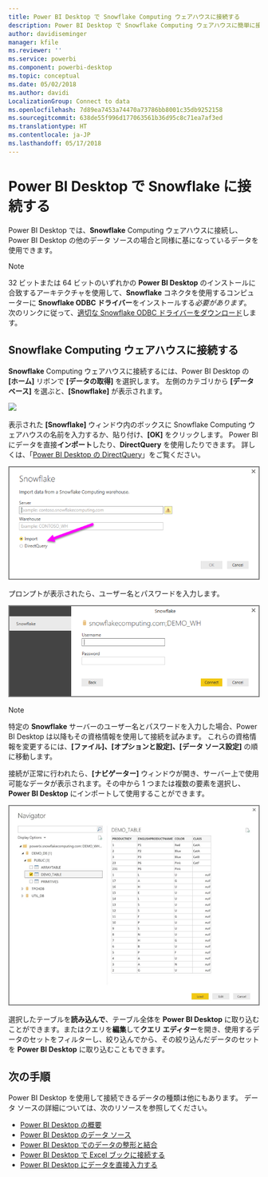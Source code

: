 ```yaml
---
title: Power BI Desktop で Snowflake Computing ウェアハウスに接続する
description: Power BI Desktop で Snowflake Computing ウェアハウスに簡単に接続して使用する
author: davidiseminger
manager: kfile
ms.reviewer: ''
ms.service: powerbi
ms.component: powerbi-desktop
ms.topic: conceptual
ms.date: 05/02/2018
ms.author: davidi
LocalizationGroup: Connect to data
ms.openlocfilehash: 7d89ea7453a74470a73786bb8001c35db9252158
ms.sourcegitcommit: 638de55f996d177063561b36d95c8c71ea7af3ed
ms.translationtype: HT
ms.contentlocale: ja-JP
ms.lasthandoff: 05/17/2018
---
```

# <a name="connect-to-snowflake-in-power-bi-desktop"></a>Power BI Desktop で Snowflake に接続する
Power BI Desktop では、**Snowflake** Computing ウェアハウスに接続し、Power BI Desktop の他のデータ ソースの場合と同様に基になっているデータを使用できます。 

> [!NOTE]
> 32 ビットまたは 64 ビットのいずれかの **Power BI Desktop** のインストールに合致するアーキテクチャを使用して、**Snowflake** コネクタを使用するコンピューターに **Snowflake ODBC ドライバー**をインストールする*必要があります*。 次のリンクに従って、[適切な Snowflake ODBC ドライバーをダウンロード](http://go.microsoft.com/fwlink/?LinkID=823762)します。
> 
> 

## <a name="connect-to-a-snowflake-computing-warehouse"></a>Snowflake Computing ウェアハウスに接続する
**Snowflake** Computing ウェアハウスに接続するには、Power BI Desktop の **[ホーム]** リボンで **[データの取得]** を選択します。 左側のカテゴリから **[データベース]** を選ぶと、**[Snowflake]** が表示されます。

![](media/desktop-connect-snowflake/connect_snowflake_2b.png)

表示された **[Snowflake]** ウィンドウ内のボックスに Snowflake Computing ウェアハウスの名前を入力するか、貼り付け、**[OK]** をクリックします。 Power BI にデータを直接**インポート**したり、**DirectQuery** を使用したりできます。 詳しくは、「[Power BI Desktop の DirectQuery](desktop-use-directquery.md)」をご覧ください。

![](media/desktop-connect-snowflake/connect_snowflake_3.png)

プロンプトが表示されたら、ユーザー名とパスワードを入力します。

![](media/desktop-connect-snowflake/connect_snowflake_4.png)

> [!NOTE]
> 特定の **Snowflake** サーバーのユーザー名とパスワードを入力した場合、Power BI Desktop は以降もその資格情報を使用して接続を試みます。 これらの資格情報を変更するには、**[ファイル]、[オプションと設定]、[データ ソース設定]** の順に移動します。
> 
> 

接続が正常に行われたら、**[ナビゲーター]** ウィンドウが開き、サーバー上で使用可能なデータが表示されます。その中から 1 つまたは複数の要素を選択し、**Power BI Desktop** にインポートして使用することができます。

![](media/desktop-connect-snowflake/connect_snowflake_5.png)

選択したテーブルを**読み込んで**、テーブル全体を **Power BI Desktop** に取り込むことができます。またはクエリを**編集**して**クエリ エディター**を開き、使用するデータのセットをフィルターし、絞り込んでから、その絞り込んだデータのセットを **Power BI Desktop** に取り込むこともできます。

## <a name="next-steps"></a>次の手順
Power BI Desktop を使用して接続できるデータの種類は他にもあります。 データ ソースの詳細については、次のリソースを参照してください。

* [Power BI Desktop の概要](desktop-getting-started.md)
* [Power BI Desktop のデータ ソース](desktop-data-sources.md)
* [Power BI Desktop でのデータの整形と結合](desktop-shape-and-combine-data.md)
* [Power BI Desktop で Excel ブックに接続する](desktop-connect-excel.md)   
* [Power BI Desktop にデータを直接入力する](desktop-enter-data-directly-into-desktop.md)   

